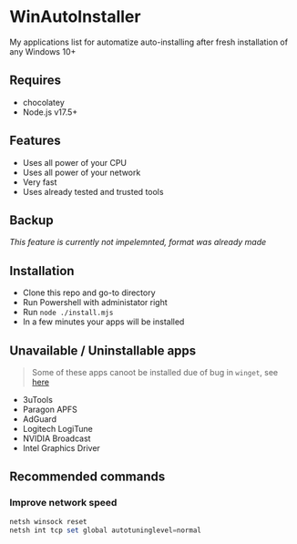 # WinAutoInstaller

My applications list for automatize auto-installing after fresh installation of any Windows 10+

## Requires

- chocolatey
- Node.js v17.5+

## Features

- Uses all power of your CPU
- Uses all power of your network
- Very fast
- Uses already tested and trusted tools

## Backup

_This feature is currently not impelemnted, format was already made_

## Installation

- Clone this repo and go-to directory
- Run Powershell with administator right
- Run `node ./install.mjs`
- In a few minutes your apps will be installed

## Unavailable / Uninstallable apps

> Some of these apps canoot be installed due of bug in `winget`, see [here](https://github.com/microsoft/winget-cli/issues/248)

- 3uTools
- Paragon APFS
- AdGuard
- Logitech LogiTune
- NVIDIA Broadcast
- Intel Graphics Driver

## Recommended commands

### Improve network speed

```powershell
netsh winsock reset
netsh int tcp set global autotuninglevel=normal
```
